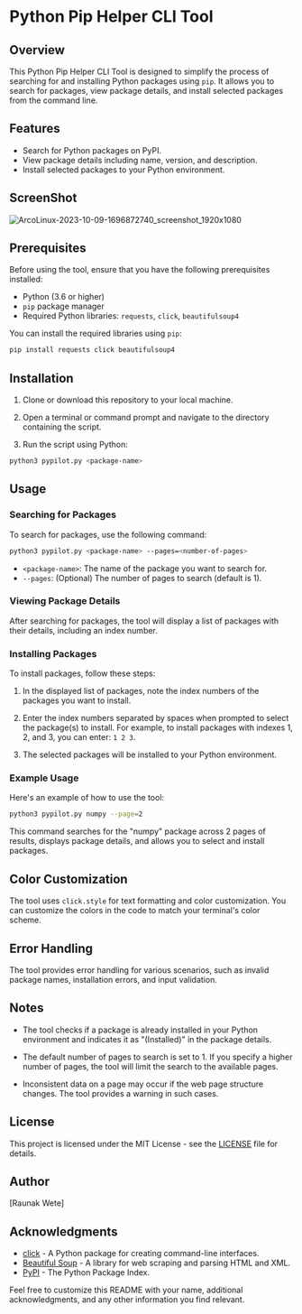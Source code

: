# Python Pip Helper CLI Tool

## Overview

This Python Pip Helper CLI Tool is designed to simplify the process of searching for and installing Python packages using `pip`. It allows you to search for packages, view package details, and install selected packages from the command line.

## Features

- Search for Python packages on PyPI.
- View package details including name, version, and description.
- Install selected packages to your Python environment.

## ScreenShot
![ArcoLinux-2023-10-09-1696872740_screenshot_1920x1080](https://github.com/raunakwete43/pypilot/assets/104648854/a43012b1-3d33-4889-9cbc-9bbd06d9a248)

## Prerequisites

Before using the tool, ensure that you have the following prerequisites installed:

- Python (3.6 or higher)
- `pip` package manager
- Required Python libraries: `requests`, `click`, `beautifulsoup4`

You can install the required libraries using `pip`:

```bash
pip install requests click beautifulsoup4
```

## Installation

1. Clone or download this repository to your local machine.

2. Open a terminal or command prompt and navigate to the directory containing the script.

3. Run the script using Python:

```bash
python3 pypilot.py <package-name>
```

## Usage

### Searching for Packages

To search for packages, use the following command:

```bash
python3 pypilot.py <package-name> --pages=<number-of-pages>
```

- `<package-name>`: The name of the package you want to search for.
- `--pages`: (Optional) The number of pages to search (default is 1).

### Viewing Package Details

After searching for packages, the tool will display a list of packages with their details, including an index number.

### Installing Packages

To install packages, follow these steps:

1. In the displayed list of packages, note the index numbers of the packages you want to install.

2. Enter the index numbers separated by spaces when prompted to select the package(s) to install. For example, to install packages with indexes 1, 2, and 3, you can enter: `1 2 3`.

3. The selected packages will be installed to your Python environment.

### Example Usage

Here's an example of how to use the tool:

```bash
python3 pypilot.py numpy --page=2
```

This command searches for the "numpy" package across 2 pages of results, displays package details, and allows you to select and install packages.

## Color Customization

The tool uses `click.style` for text formatting and color customization. You can customize the colors in the code to match your terminal's color scheme.

## Error Handling

The tool provides error handling for various scenarios, such as invalid package names, installation errors, and input validation.

## Notes

- The tool checks if a package is already installed in your Python environment and indicates it as "(Installed)" in the package details.

- The default number of pages to search is set to 1. If you specify a higher number of pages, the tool will limit the search to the available pages.

- Inconsistent data on a page may occur if the web page structure changes. The tool provides a warning in such cases.


## License

This project is licensed under the MIT License - see the [LICENSE](LICENSE) file for details.

## Author

[Raunak Wete]

## Acknowledgments

- [click](https://click.palletsprojects.com/en/7.x/) - A Python package for creating command-line interfaces.
- [Beautiful Soup](https://www.crummy.com/software/BeautifulSoup/) - A library for web scraping and parsing HTML and XML.
- [PyPI](https://pypi.org/) - The Python Package Index.

Feel free to customize this README with your name, additional acknowledgments, and any other information you find relevant.
